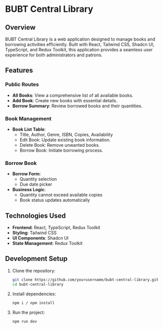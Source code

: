 # BUBT Central Library

## Overview

BUBT Central Library is a web application designed to manage books and borrowing activities efficiently. Built with React, Tailwind CSS, Shadcn UI, TypeScript, and Redux Toolkit, this application provides a seamless user experience for both administrators and patrons.

## Features

### Public Routes

- **All Books**: View a comprehensive list of all available books.
- **Add Book**: Create new books with essential details.
- **Borrow Summary**: Review borrowed books and their quantities.

### Book Management

- **Book List Table**: 
  - Title, Author, Genre, ISBN, Copies, Availability
  - Edit Book: Update existing book information.
  - Delete Book: Remove unwanted books.
  - Borrow Book: Initiate borrowing process.

### Borrow Book

- **Borrow Form**:
  - Quantity selection
  - Due date picker
- **Business Logic**:
  - Quantity cannot exceed available copies
  - Book status updates automatically

## Technologies Used

- **Frontend**: React, TypeScript, Redux Toolkit
- **Styling**: Tailwind CSS
- **UI Components**: Shadcn UI
- **State Management**: Redux Toolkit

## Development Setup

1. Clone the repository:
   ```bash
   git clone https://github.com/yourusername/bubt-central-library.git
   cd bubt-central-library
   ```
2. Install dependencies:
   ```bash
   npm i / npm install
   ```
3. Run the project:
   ```bash
   npm run dev
   ```
